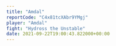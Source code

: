 ```yaml
---
title: "Amdal"
reportCode: "C4x81tcXAbr9YMgj"
player: "Amdal"
fight: "Hydross the Unstable"
date: 2021-09-22T19:00:43.822000+00:00
---
```

